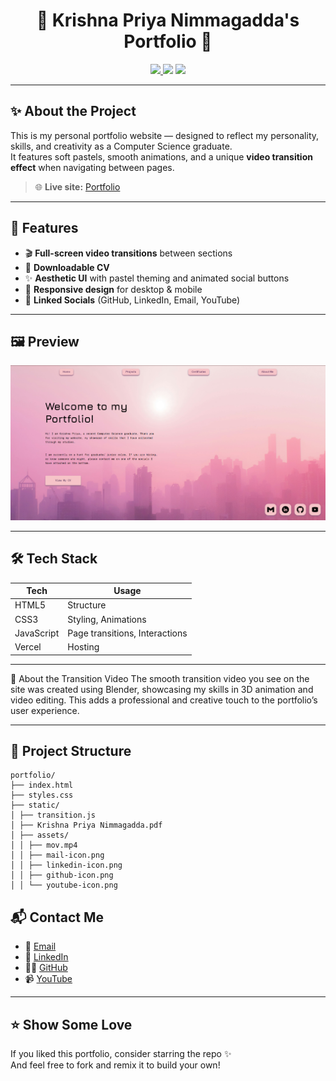 <h1 align="center">🌸 Krishna Priya Nimmagadda's Portfolio 🌸</h1>

<p align="center">
  <a href="https://kprokzz-portfolio.vercel.app/" target="_blank">
    <img src="https://img.shields.io/badge/Live-Demo-%23F6C4C8?style=for-the-badge&logo=githubpages&logoColor=8C6180" />
  </a>
  <img src="https://img.shields.io/badge/Built%20With-HTML%2FCSS%2FJS-%23F6C4C8?style=for-the-badge&logo=javascript&logoColor=8C6180" />
  <img src="https://img.shields.io/github/last-commit/krishnapriya-n/portfolio?style=for-the-badge&color=8C6180">
</p>

---

## ✨ About the Project

This is my personal portfolio website — designed to reflect my personality, skills, and creativity as a Computer Science graduate.  
It features soft pastels, smooth animations, and a unique **video transition effect** when navigating between pages.

> 🌐 **Live site:** [Portfolio](https://kprokzz-portfolio.vercel.app/)

---

## 🎯 Features

- 🎬 **Full-screen video transitions** between sections
- 📄 **Downloadable CV**
- ✨ **Aesthetic UI** with pastel theming and animated social buttons
- 📱 **Responsive design** for desktop & mobile
- 🔗 **Linked Socials** (GitHub, LinkedIn, Email, YouTube)

---

## 🖼️ Preview

![Screenshot](https://raw.githubusercontent.com/krishnapriya-n/portfolio/main/static/assets/screenshot.png)  

---

## 🛠️ Tech Stack

| Tech            | Usage                        |
|-----------------|------------------------------|
| HTML5           | Structure                    |
| CSS3            | Styling, Animations          |
| JavaScript      | Page transitions, Interactions |
| Vercel          | Hosting                      |

---

🎥 About the Transition Video
The smooth transition video you see on the site was created using Blender, showcasing my skills in 3D animation and video editing. This adds a professional and creative touch to the portfolio’s user experience.

---

## 📁 Project Structure

```
portfolio/
├── index.html
├── styles.css
├── static/
│ ├── transition.js
│ ├── Krishna Priya Nimmagadda.pdf
│ ├── assets/
│ │ ├── mov.mp4
│ │ ├── mail-icon.png
│ │ ├── linkedin-icon.png
│ │ ├── github-icon.png
│ │ └── youtube-icon.png
```

## 📬 Contact Me

- 📧 [Email](mailto:kannakrishnapriya@gmail.com)
- 💼 [LinkedIn](https://www.linkedin.com/in/krishna-priya-nimmagadda/)
- 🧑‍💻 [GitHub](https://github.com/krishnapriya-n)
- 📹 [YouTube](https://www.youtube.com/@KpRokzzCodes)

---

## ⭐️ Show Some Love

If you liked this portfolio, consider starring the repo ✨  
And feel free to fork and remix it to build your own!

